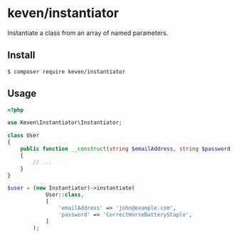 # keven/instantiator

Instantiate a class from an array of named parameters.

## Install

```shell
$ composer require keven/instantiator
```

## Usage

```php
<?php

use Keven\Instantiator\Instantiator;

class User
{
    public function __construct(string $emailAddress, string $password, string $userName = null)
    {
        // ...
    }
}

$user = (new Instantiator)->instantiate(
            User::class,
            [
                'emailAddress' => 'john@example.com',
                'password' => 'CorrectHorseBatteryStaple',
            ]
        );
```
